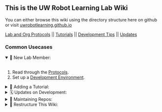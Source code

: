 ## This is the UW Robot Learning Lab Wiki

You can either browse this wiki using the directory structure here on github or visit [uwrobotlearning.github.io](https://uwrobotlearning.github.io)

[Lab and Org Protocols](./Protocols) || [Tutorials](./Tutorials) || [Development Tips](./Development) || [Updates](./Updates)

### Common Usecases
<details open>
    <summary>👶 New Lab Member: </summary>
    <br>
    <ol>
      <li>Read through the <a href="./Protocols">Protocols</a>.</li>
      <li>Set up a <a href="./Development">Development Environment</a>.</li>
    </ol>

</details>

<details>
    <summary>🍎 Adding a Tutorial: </summary>
    <br>
    <ol>
      <li>Follow the steps in <a href=./Tutorials/creating_a_new_tutorial.md">Creating a New Tutorial</a>.</li>
    </ol>
    
</details>

<details>
    <summary>🗓️ Updates on Development: </summary>
    <br>
    <ol>
      <li>Read the updates in <a href=./Updates/UsingDocker.md">Adding Udpate</a>.</li>
    </ol>
</details>

<details>
    <summary>🔧 Maintaining Repos: </summary>
    <br>
    TODO
</details>

<details>
    <summary>👷 Restructure This Wiki: </summary>
    <br>
    <ol>
      <li>Read the <a href="https://pmarsceill.github.io/just-the-docs/">Just The Docs</a> documentation.</li>
      <li>Read the <a href="./Tutorials/wiki_organization.md">Organization Tutorial</a>.</li>
    </ol>

</details>
